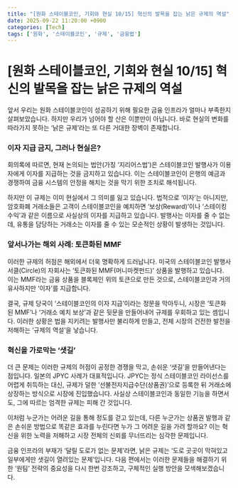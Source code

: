 ```yaml
---
title: "[원화 스테이블코인, 기회와 현실 10/15] 혁신의 발목을 잡는 낡은 규제의 역설"
date: 2025-09-22 11:20:00 +0900
categories: [Tech]
tags: ['원화', '스테이블코인', '규제', '금융법']
---
```


# [원화 스테이블코인, 기회와 현실 10/15] 혁신의 발목을 잡는 낡은 규제의 역설

앞서 우리는 원화 스테이블코인이 성공하기 위해 필요한 금융 인프라가 얼마나 부족한지 살펴보았습니다. 하지만 우리가 넘어야 할 산은 이뿐만이 아닙니다. 바로 현실의 변화를 따라가지 못하는 ‘낡은 규제’라는 또 다른 거대한 장벽이 존재합니다.

### 이자 지급 금지, 그러나 현실은?

회의록에 따르면, 현재 논의되는 법안(가칭 ‘지리어스법’)은 스테이블코인 발행사가 이용자에게 이자를 지급하는 것을 금지하고 있습니다. 이는 스테이블코인이 은행의 예금과 경쟁하여 금융 시스템의 안정을 해치는 것을 막기 위한 조치로 해석됩니다.

하지만 이 규제는 이미 현실에서 그 의미를 잃고 있습니다. 법적으로 ‘이자’는 아니지만, 암호화폐 거래소들은 고객이 스테이블코인을 예치하면 ‘보상(Reward)’이나 ‘스테이킹 수익’과 같은 이름으로 사실상의 이자를 지급하고 있습니다. 발행사는 이자를 줄 수 없는데, 유통을 담당하는 거래소는 이자를 줄 수 있는 모순적인 상황이 발생하는 것입니다.

### 앞서나가는 해외 사례: 토큰화된 MMF

이러한 규제의 허점은 해외에서 더욱 명확하게 드러납니다. 미국의 스테이블코인 발행사 서클(Circle)의 자회사는 ‘토큰화된 MMF(머니마켓펀드)’ 상품을 발행하고 있습니다. 이는 MMF라는 금융 상품을 블록체인 위의 토큰으로 만든 것으로, 스테이블코인과 거의 유사하지만 ‘이자’를 지급합니다.

결국, 규제 당국이 ‘스테이블코인의 이자 지급’이라는 정문을 막아두니, 시장은 ‘토큰화된 MMF’나 ‘거래소 예치 보상’과 같은 뒷문을 만들어내어 규제를 우회하고 있는 셈입니다. 이러한 상황은 법을 지키려는 발행사만 불리하게 만들고, 전체 시장의 건전한 발전을 저해하는 ‘규제의 역설’을 낳습니다.

### 혁신을 가로막는 ‘샛길’

더 큰 문제는 이러한 규제의 허점이 공정한 경쟁을 막고, 손쉬운 ‘샛길’을 만들어낸다는 점입니다. 일본의 JPYC 사례가 대표적입니다. JPYC는 정식 스테이블코인 라이선스를 어렵게 취득하는 대신, 규제가 덜한 ‘선불전자지급수단(상품권)’으로 등록한 뒤 거래소에 상장하는 방식으로 시장에 진입했습니다. 사실상 스테이블코인과 동일한 기능을 하면서도, 그에 따르는 엄격한 규제는 피해 간 것입니다.

이처럼 누군가는 어려운 길을 통해 정도를 걷고 있는데, 다른 누군가는 상품권 발행과 같은 손쉬운 방법으로 똑같은 효과를 누린다면 누가 그 어려운 길을 가려 할까요? 이는 혁신을 위한 노력을 저해하고 시장 전체의 신뢰를 무너뜨리는 심각한 문제입니다.

금융 인프라의 부재가 ‘달릴 도로가 없는 문제’라면, 낡은 규제는 ‘도로 곳곳이 막혀있고 일부에게만 샛길이 열려있는 문제’입니다. 다음 편에서는 이러한 문제들을 해결하기 위한 ‘원팀’ 전략의 중요성을 다시 한번 강조하고, 구체적인 실행 방안을 모색해보겠습니다.
